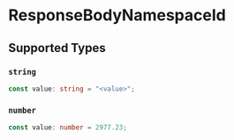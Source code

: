 # ResponseBodyNamespaceId


## Supported Types

### `string`

```typescript
const value: string = "<value>";
```

### `number`

```typescript
const value: number = 2977.23;
```

